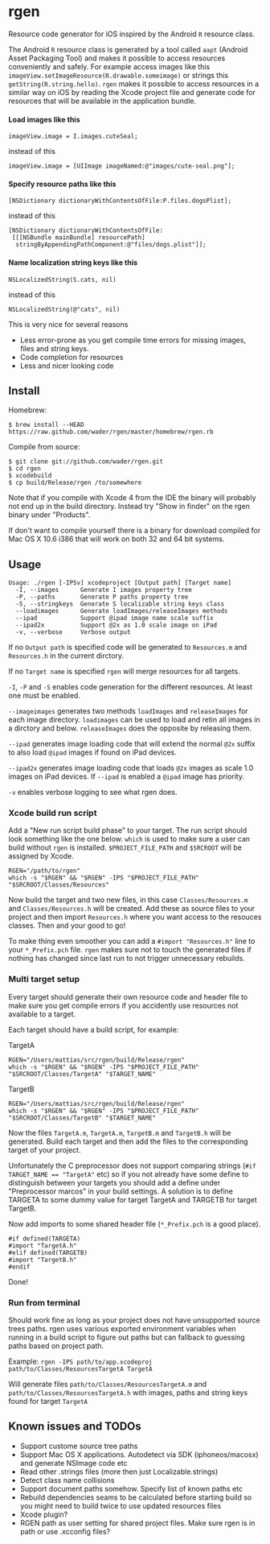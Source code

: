 # rgen

Resource code generator for iOS inspired by the Android `R` resource class.

The Android `R` resource class is generated by a tool called
`aapt` (Android Asset Packaging Tool) and makes it possible to access resources
conveniently and safely.
For example access images like this
`imageView.setImageResource(R.drawable.someimage)`
or strings this
`getString(R.string.hello)`.
`rgen` makes it possible to access resources in a similar way on iOS by
reading the Xcode project file and generate code for resources that
will be available in the application bundle.

#### Load images like this

	imageView.image = I.images.cuteSeal;

instead of this

	imageView.image = [UIImage imageNamed:@"images/cute-seal.png"];

#### Specify resource paths like this

	[NSDictionary dictionaryWithContentsOfFile:P.files.dogsPlist];

instead of this

	[NSDictionary dictionaryWithContentsOfFile:
	 [[[NSBundle mainBundle] resourcePath]
	  stringByAppendingPathComponent:@"files/dogs.plist"]];

#### Name localization string keys like this

	NSLocalizedString(S.cats, nil)

instead of this

	NSLocalizedString(@"cats", nil)

This is very nice for several reasons

*  Less error-prone as you get compile time errors for missing images,
   files and string keys.
*  Code completion for resources
*  Less and nicer looking code

## Install

Homebrew:

	$ brew install --HEAD https://raw.github.com/wader/rgen/master/homebrew/rgen.rb

Compile from source:

	$ git clone git://github.com/wader/rgen.git
	$ cd rgen
	$ xcodebuild
	$ cp build/Release/rgen /to/somewhere

Note that if you compile with Xcode 4 from the IDE the binary will probably
not end up in the build directory. Instead try "Show in finder" on the rgen
binary under "Products".

If don't want to compile yourself there is a binary for download compiled for
Mac OS X 10.6 i386 that will work on both 32 and 64 bit systems.

## Usage

	Usage: ./rgen [-IPSv] xcodeproject [Output path] [Target name]
	  -I, --images      Generate I images property tree
	  -P, --paths       Generate P paths property tree
	  -S, --stringkeys  Generate S localizable string keys class
	  --loadimages      Generate loadImages/releaseImages methods
	  --ipad            Support @ipad image name scale suffix
	  --ipad2x          Support @2x as 1.0 scale image on iPad
	  -v, --verbose     Verbose output

If no `Output path` is specified code will be generated to
`Resources.m` and `Resources.h` in the current dirctory.

If no `Target name` is specified `rgen` will merge
resources for all targets.

`-I`, `-P` and `-S` enables code generation for
the different resources. At least one must be enabled.

`--imageimages` generates two methods `loadImages` and
`releaseImages` for each image directory. `loadimages`
can be used to load and retin all images in a dirctory and below.
`releaseImages` does the opposite by releasing them.

`--ipad` generates image loading code that will extend the normal
`@2x` suffix to also load `@ipad` images if found on
iPad devices.

`--ipad2x` generates image loading code that loads `@2x`
images as scale 1.0 images on iPad devices. If `--ipad` is enabled
a `@ipad` image has priority.

`-v` enables verbose logging to see what rgen does.

### Xcode build run script

Add a "New run script build phase" to your target. The run script should look
something like the one below. `which` is used to make sure a user can
build without `rgen` is installed.
`$PROJECT_FILE_PATH` and `$SRCROOT` will be assigned
by Xcode.

	RGEN="/path/to/rgen"
	which -s "$RGEN" && "$RGEN" -IPS "$PROJECT_FILE_PATH" "$SRCROOT/Classes/Resources"

Now build the target and two new files, in this case
`Classes/Resources.m` and `Classes/Resources.h` will be
created. Add these as source files to your project and then import
`Resources.h` where you want access to the resouces classes.
Then and your good to go!

To make thing even smoother you can add a `#import "Resources.h"` line
to your `*_Prefix.pch` file. `rgen` makes sure not to touch
the generated files if nothing has changed since last run to not trigger
unnecessary rebuilds.

### Multi target setup

Every target should generate their own resource code and header file to make
sure you get compile errors if you accidently use resources not available to
a target.

Each target should have a build script, for example:

TargetA

	RGEN="/Users/mattias/src/rgen/build/Release/rgen"
	which -s "$RGEN" && "$RGEN" -IPS "$PROJECT_FILE_PATH" "$SRCROOT/Classes/TargetA" "$TARGET_NAME"

TargetB
	
	RGEN="/Users/mattias/src/rgen/build/Release/rgen"
	which -s "$RGEN" && "$RGEN" -IPS "$PROJECT_FILE_PATH" "$SRCROOT/Classes/TargetB" "$TARGET_NAME"

Now the files `TargetA.m`, `TargetA.m`, `TargetB.m` and `TargetB.h` will be
generated. Build each target and then add the files to the corresponding
target of your project.

Unfortunately the C preprocessor does not support comparing strings
(`#if TARGET_NAME == "TargetA"` etc) so if you not already have some define
to distinguish between your targets you should add a define under
"Preprocessor marcos" in your build settings. A solution is to define TARGETA
to some dummy value for target TargetA and TARGETB for target TargetB.

Now add imports to some shared header file (`*_Prefix.pch` is a good place).

	#if defined(TARGETA)
	#import "TargetA.h"
	#elif defined(TARGETB)
	#import "TargetB.h"
	#endif

Done!

### Run from terminal

Should work fine as long as your project does not have unsupported source
trees paths.
rgen uses various exported environment variables when running in a build
script to figure out paths but can fallback to guessing paths based on
project path.

Example:
`rgen -IPS path/to/app.xcodeproj path/to/Classes/ResourcesTargetA TargetA`

Will generate files `path/to/Classes/ResourcesTargetA.m` and
`path/to/Classes/ResourcesTargetA.h` with images, paths and string
keys found for target `TargetA`

## Known issues and TODOs

*  Support custome source tree paths
*  Support Mac OS X applications. Autodetect via SDK (iphoneos/macosx) and
   generate NSImage code etc
*  Read other .strings files (more then just Localizable.strings)
*  Detect class name collisions
*  Support document paths somehow. Specify list of known paths etc
*  Rebuild dependencies seams to be calculated before starting build
   so you might need to build twice to use updated resources files
*  Xcode plugin?
*  RGEN path as user setting for shared project files. Make sure rgen is in
   path or use .xcconfig files? 
